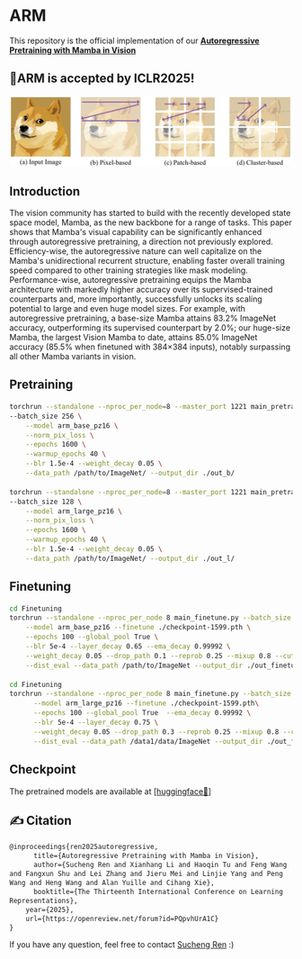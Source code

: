 # ARM



This repository is the official implementation of our  [**Autoregressive Pretraining with Mamba in Vision**](https://arxiv.org/abs/2406.07537)

## 🎉ARM is accepted by ICLR2025!

![img](teaser.png)

## Introduction
The vision community has started to build with the recently developed state space model, Mamba, as the new backbone for a range of tasks. This paper shows that Mamba's visual capability can be significantly enhanced through autoregressive pretraining, a direction not previously explored. Efficiency-wise, the autoregressive nature can well capitalize on the Mamba's unidirectional recurrent structure, enabling faster overall training speed compared to other training strategies like mask modeling. Performance-wise, autoregressive pretraining equips the Mamba architecture with markedly higher accuracy over its supervised-trained counterparts and, more importantly, successfully unlocks its scaling potential to large and even huge model sizes. For example, with autoregressive pretraining, a base-size Mamba attains 83.2\% ImageNet accuracy, outperforming its supervised counterpart by 2.0\%; our huge-size Mamba, the largest Vision Mamba to date, attains 85.0\% ImageNet accuracy (85.5\% when finetuned with 384×384 inputs), notably surpassing all other Mamba variants in vision.

## Pretraining
```bash
torchrun --standalone --nproc_per_node=8 --master_port 1221 main_pretrain.py \
--batch_size 256 \
    --model arm_base_pz16 \
    --norm_pix_loss \
    --epochs 1600 \
    --warmup_epochs 40 \
    --blr 1.5e-4 --weight_decay 0.05 \
    --data_path /path/to/ImageNet/ --output_dir ./out_b/

torchrun --standalone --nproc_per_node=8 --master_port 1221 main_pretrain.py \
--batch_size 128 \
    --model arm_large_pz16 \
    --norm_pix_loss \
    --epochs 1600 \
    --warmup_epochs 40 \
    --blr 1.5e-4 --weight_decay 0.05 \
    --data_path /path/to/ImageNet/ --output_dir ./out_l/
```

## Finetuning
```bash
cd Finetuning
torchrun --standalone --nproc_per_node 8 main_finetune.py --batch_size 128 \
    --model arm_base_pz16 --finetune ./checkpoint-1599.pth \
    --epochs 100 --global_pool True \
    --blr 5e-4 --layer_decay 0.65 --ema_decay 0.99992 \
    --weight_decay 0.05 --drop_path 0.1 --reprob 0.25 --mixup 0.8 --cutmix 1.0 \
    --dist_eval --data_path /path/to/ImageNet --output_dir ./out_finetune_b/

cd Finetuning
torchrun --standalone --nproc_per_node 8 main_finetune.py --batch_size 32 --accum_iter 4 \
      --model arm_large_pz16 --finetune ./checkpoint-1599.pth\
      --epochs 100 --global_pool True  --ema_decay 0.99992 \
      --blr 5e-4 --layer_decay 0.75 \
      --weight_decay 0.05 --drop_path 0.3 --reprob 0.25 --mixup 0.8 --cutmix 1.0 \
      --dist_eval --data_path /data1/data/ImageNet --output_dir ./out_finetune_l/
```

## Checkpoint
The pretrained models are available at [[huggingface🤗](https://huggingface.co/OliverRen/ARM)]

## ✍ Citation
```
@inproceedings{ren2025autoregressive,
      title={Autoregressive Pretraining with Mamba in Vision}, 
      author={Sucheng Ren and Xianhang Li and Haoqin Tu and Feng Wang and Fangxun Shu and Lei Zhang and Jieru Mei and Linjie Yang and Peng Wang and Heng Wang and Alan Yuille and Cihang Xie},
      booktitle={The Thirteenth International Conference on Learning Representations},
    year={2025},
    url={https://openreview.net/forum?id=PQpvhUrA1C}
}
```
If you have any question, feel free to contact [Sucheng Ren](https://oliverrensu.github.io/) :)


